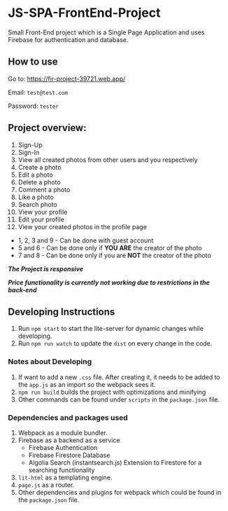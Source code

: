 # JS-SPA-FrontEnd-Project

Small Front-End project which is a Single Page Application and uses Firebase for authentication and database.

## How to use

Go to: https://fir-project-39721.web.app/

Email: `test@test.com`

Password: `tester`

## Project overview:

1. Sign-Up 
2. Sign-In
3. View all created photos from other users and you respectively
4. Create a photo 
5. Edit a photo
6. Delete a photo
7. Comment a photo 
8. Like a photo
9. Search photo
10. View your profile
11. Edit your profile
12. View your created photos in the profile page

- 1, 2, 3 and 9 - Can be done with guest account
- 5 and 6 - Can be done only if **YOU ARE** the creator of the photo
- 7 and 8 - Can be done only if you are **NOT** the creator of the photo

***The Project is responsive***

***Price functionality is currently not working due to restrictions in the back-end***

## Developing Instructions

1. Run `npm start` to start the lite-server for dynamic changes while developing.
2. Run `npm run watch` to update the `dist` on every change in the code.


### Notes about Developing

1. If want to add a new `.css` file. After creating it, it needs to be added to the `app.js` as an import so the webpack sees it.
2. `npm run build` builds the project with optimizations and minifying
3. Other commands can be found under `scripts` in the `package.json` file. 


### Dependencies and packages used
1. Webpack as a module bundler.
2. Firebase as a backend as a service
    - Firebase Authentication
    - Firebase Firestore Database
    - Algolia Search (instantsearch.js) Extension to Firestore for a searching functionality
3. `lit-html` as a templating engine.
4. `page.js` as a router.
5. Other dependencies and plugins for webpack which could be found in the `package.json` file.

